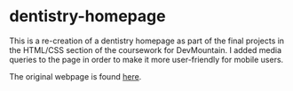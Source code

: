 # dentistry-homepage

This is a re-creation of a dentistry homepage as part of the final projects in the HTML/CSS section of the coursework for DevMountain.  I added media queries to the page in order to make it more user-friendly for mobile users.

The original webpage is found <a href="http://www.slcdentalcenter.com/">here</a>.
